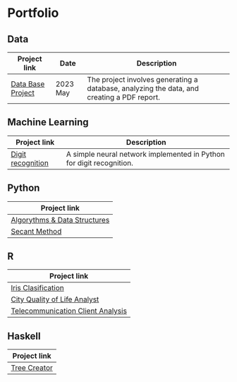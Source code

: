 # Portfolio

## Data
| Project link | Date | Description | 
| --- | --- | --- | 
| [Data Base Project](https://github.com/Saddii/DTB_proj) | 2023 May | The project involves generating a database, analyzing the data, and creating a PDF report. |


## Machine Learning
| Project link | Description |
| --- | --- | 
| [Digit recognition](https://github.com/Saddii/Simple_Neural_Networks) | A simple neural network implemented in Python for digit recognition. |

## Python 
| Project link | 
| --- |
| [Algorythms & Data Structures](https://github.com/Saddii/Python/tree/main/Sort%20Algorythms%2C%20Graphs%20etc) |
| [Secant Method](https://github.com/Saddii/Python/blob/main/Secant%20Method/Secant_Method.ipynb) |

## R
| Project link | 
| --- |
| [Iris Clasification](https://github.com/Saddii/R/tree/main/Raport3) |
| [City Quality of Life Analyst](https://github.com/Saddii/R/tree/main/Raport2)|
| [Telecommunication Client Analysis](https://github.com/Saddii/R/tree/main/Raport1) |

## Haskell
| Project link | 
| --- |
| [Tree Creator](https://github.com/Saddii/Haskell/tree/main) |

